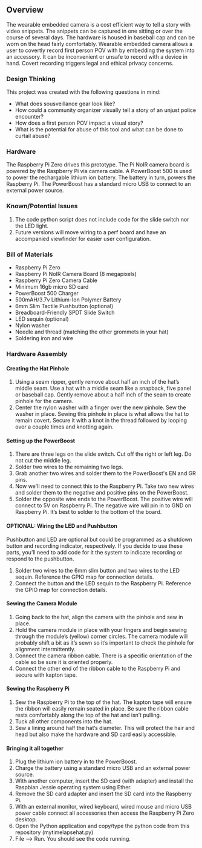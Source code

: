 ## Overview
The wearable embedded camera is a cost efficient way to tell a story with video snippets. The snippets can be captured in one sitting or over the course of several days. The hardware is housed in baseball cap and can be worn on the head fairly comfortably. Wearable embedded camera allows a user to covertly record first person POV with by embedding the system into an accessory. It can be inconvenient or unsafe to record with a device in hand. Covert recording triggers legal and ethical privacy concerns.

### Design Thinking
This project was created with the following questions in mind:
* What does sousveillance gear look like?
* How could a community organizer visually tell a story of an unjust police encounter?
* How does a first person POV impact a visual story?
* What is the potential for abuse of this tool and what can be done to curtail abuse?

### Hardware
The Raspberry Pi Zero drives this prototype. The Pi NoIR camera board is powered by the Raspberry Pi via camera cable. A PowerBoost 500 is used to power the rechargable lithium ion battery. The battery in turn, powers the Raspberry Pi. The PowerBoost has a standard micro USB to connect to an external power source.

### Known/Potential Issues

1. The code python script does not include code for the slide switch nor the LED light.
2. Future versions will move wiring to a perf board and have an accompanied viewfinder for easier user configuration.

### Bill of Materials

* Raspberry Pi Zero
* Raspberry Pi NoIR Camera Board (8 megapixels)
* Raspberry Pi Zero Camera Cable
* Minimum 16gb micro SD card
* PowerBoost 500 Charger
* 500mAH/3.7v Lithium-Ion Polymer Battery
* 6mm Slim Tactile Pushbutton (optional)
* Breadboard-Friendly SPDT Slide Switch
* LED sequin (optional)
* Nylon washer
* Needle and thread (matching the other grommets in your hat)
* Soldering iron and wire

### Hardware Assembly

#### Creating the Hat Pinhole
1. Using a seam ripper, gently remove about half an inch of the hat’s middle seam. Use a hat with a middle seam like a snapback, five panel or baseball cap. Gently remove about a half inch of the seam to create pinhole for the camera.
2. Center the nylon washer with a finger over the new pinhole.
Sew the washer in place. Sewing this pinhole in place is what allows the hat to remain covert. Secure it with a knot in the thread followed by looping over a couple times and knotting again.

#### Setting up the PowerBoost
1. There are three legs on the slide switch. Cut off the right or left leg. Do not cut the middle leg.
2. Solder two wires to the remaining two legs.
3. Grab another two wires and solder them to the PowerBoost's EN and GR pins.
4. Now we'll need to connect this to the Raspberry Pi. Take two new wires and solder them to the negative and positive pins on the PowerBoost.
5. Solder the opposite wire ends to the PowerBoost. The positive wire will connect to 5V on Raspberry Pi. The negative wire will pin in to GND on Raspberry Pi. It’s best to solder to the bottom of the board.

#### OPTIONAL: Wiring the LED and Pushbutton
Pushbutton and LED are optional but could be programmed as a shutdown button and recording indicator, respectively. If you decide to use these parts, you’ll need to add code for it the system to indicate recording or respond to the pushbutton.
1. Solder two wires to the 6mm slim button and two wires to the LED sequin. Reference the GPIO map for connection details.
2. Connect the button and the LED sequin to the Raspberry Pi. Reference the GPIO map for connection details.

#### Sewing the Camera Module
1. Going back to the hat, align the camera with the pinhole and sew in place.
2. Hold the camera module in place with your fingers and begin sewing through the module’s (yellow) corner circles. The camera module will probably shift a bit as it’s sewn so it’s important to check the pinhole for alignment intermittently.
3. Connect the camera ribbon cable. There is a specific orientation of the cable so be sure it is oriented properly.
4. Connect the other end of the ribbon cable to the Raspberry Pi and secure with kapton tape.

#### Sewing the Raspberry Pi
1. Sew the Raspberry Pi to the top of the hat. The kapton tape will ensure the ribbon will easily remain seated in place. Be sure the ribbon cable rests comfortably along the top of the hat and isn’t pulling.
2. Tuck all other components into the hat.
3. Sew a lining around half the hat’s diameter. This will protect the hair and head but also make the hardware and SD card easily accessible.

#### Bringing it all together
1. Plug the lithium ion battery in to the PowerBoost.
2. Charge the battery using a standard micro USB and an external power source.
3. With another computer, insert the SD card (with adapter) and install the Raspbian Jessie operating system using Ether.
4. Remove the SD card adapter and insert the SD card into the Raspberry Pi.
4. With an external monitor, wired keyboard, wired mouse and micro USB power cable connect all accessories then access the Raspberry Pi Zero desktop.
5. Open the Python application and copy/type the python code from this repository (mytimelapsehat.py)
6. File --> Run. You should see the code running.
